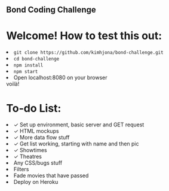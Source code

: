 ## Bond Coding Challenge


# Welcome! How to test this out:

<li><code>git clone https://github.com/kimhjona/bond-challenge.git</code></li>
<li><code>cd bond-challenge</code></li>
<li><code>npm install</code></li>
<li><code>npm start</code></li>
<li>Open localhost:8080 on your browser</li>
voilà!

# To-do List:
<li>&#x2713; Set up environment, basic server and GET request</li>
<li>&#x2713; HTML mockups</li>
<li>&#x2713; More data flow stuff</li>
<li>&#x2713; Get list working, starting with name and then pic</li>
<li>&#x2713; Showtimes</li>
<li>&#x2713; Theatres</li>
<li>Any CSS/bugs stuff</li>
<li>Filters</li>
<li>Fade movies that have passed</li>
<li>Deploy on Heroku</li>


